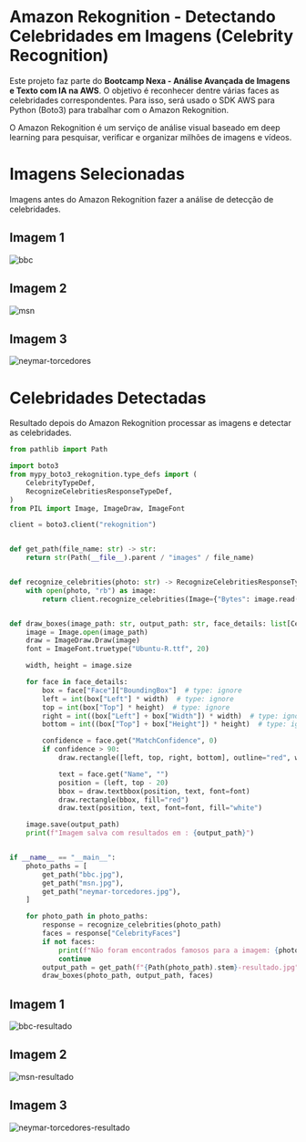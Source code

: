 # Amazon Rekognition - Detectando Celebridades em Imagens (Celebrity Recognition)

Este projeto faz parte do **Bootcamp Nexa - Análise Avançada de Imagens e Texto com IA na AWS**. O objetivo é reconhecer dentre várias faces as celebridades correspondentes. Para isso, será usado o SDK AWS para Python (Boto3) para trabalhar com o Amazon Rekognition.

O Amazon Rekognition é um serviço de análise visual baseado em deep learning para pesquisar, verificar e organizar milhões de imagens e vídeos.


# Imagens Selecionadas

Imagens antes do Amazon Rekognition fazer a análise de detecção de celebridades.

## Imagem 1
![bbc](https://github.com/user-attachments/assets/671c39ee-1684-431a-8b09-6d1f3a143872)

## Imagem 2
![msn](https://github.com/user-attachments/assets/09b05ebb-4aef-44a1-956e-48c06922346d)

## Imagem 3
![neymar-torcedores](https://github.com/user-attachments/assets/12e5b804-949a-408f-91d2-6793207de9bf)


# Celebridades Detectadas

Resultado depois do Amazon Rekognition processar as imagens e detectar as celebridades.

```python
from pathlib import Path

import boto3
from mypy_boto3_rekognition.type_defs import (
    CelebrityTypeDef,
    RecognizeCelebritiesResponseTypeDef,
)
from PIL import Image, ImageDraw, ImageFont

client = boto3.client("rekognition")


def get_path(file_name: str) -> str:
    return str(Path(__file__).parent / "images" / file_name)


def recognize_celebrities(photo: str) -> RecognizeCelebritiesResponseTypeDef:
    with open(photo, "rb") as image:
        return client.recognize_celebrities(Image={"Bytes": image.read()})


def draw_boxes(image_path: str, output_path: str, face_details: list[CelebrityTypeDef]):
    image = Image.open(image_path)
    draw = ImageDraw.Draw(image)
    font = ImageFont.truetype("Ubuntu-R.ttf", 20)

    width, height = image.size

    for face in face_details:
        box = face["Face"]["BoundingBox"]  # type: ignore
        left = int(box["Left"] * width)  # type: ignore
        top = int(box["Top"] * height)  # type: ignore
        right = int((box["Left"] + box["Width"]) * width)  # type: ignore
        bottom = int((box["Top"] + box["Height"]) * height)  # type: ignore

        confidence = face.get("MatchConfidence", 0)
        if confidence > 90:
            draw.rectangle([left, top, right, bottom], outline="red", width=3)

            text = face.get("Name", "")
            position = (left, top - 20)
            bbox = draw.textbbox(position, text, font=font)
            draw.rectangle(bbox, fill="red")
            draw.text(position, text, font=font, fill="white")

    image.save(output_path)
    print(f"Imagem salva com resultados em : {output_path}")


if __name__ == "__main__":
    photo_paths = [
        get_path("bbc.jpg"),
        get_path("msn.jpg"),
        get_path("neymar-torcedores.jpg"),
    ]

    for photo_path in photo_paths:
        response = recognize_celebrities(photo_path)
        faces = response["CelebrityFaces"]
        if not faces:
            print(f"Não foram encontrados famosos para a imagem: {photo_path}")
            continue
        output_path = get_path(f"{Path(photo_path).stem}-resultado.jpg")
        draw_boxes(photo_path, output_path, faces)
```

## Imagem 1
![bbc-resultado](https://github.com/user-attachments/assets/e5a09944-78fa-46b2-a52e-6baa3defa939)

## Imagem 2
![msn-resultado](https://github.com/user-attachments/assets/c4c64e15-3313-4c2e-a2e9-436c85be0b08)

## Imagem 3
![neymar-torcedores-resultado](https://github.com/user-attachments/assets/6d3e01c0-bcd5-4921-ac06-531b44d0f077)
